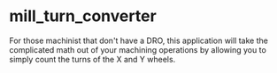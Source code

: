 # mill_turn_converter
For those machinist that don't have a DRO, this application will take the complicated math out of your machining operations by allowing you to simply count the turns of the X and Y wheels.
